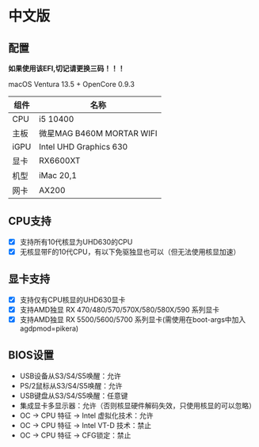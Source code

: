 # 中文版

## 配置

**如果使用该EFI,切记请更换三码！！！**

macOS Ventura 13.5 + OpenCore 0.9.3

| 组件 | 名称                      |
| ---- |-------------------------|
| CPU  | i5 10400                |
| 主板 | 微星MAG B460M MORTAR WIFI |
| iGPU | Intel UHD Graphics 630  |
| 显卡 | RX6600XT                |
| 机型 | iMac 20,1               |
| 网卡 | AX200                   |

## CPU支持
- [x] 支持所有10代核显为UHD630的CPU
- [x] 无核显带F的10代CPU，有以下免驱独显也可以（但无法使用核显加速）

## 显卡支持
- [x] 支持仅有CPU核显的UHD630显卡
- [x] 支持AMD独显 RX 470/480/570/570X/580/580X/590 系列显卡
- [x] 支持AMD独显 RX 5500/5600/5700 系列显卡(需使用在boot-args中加入agdpmod=pikera)

## BIOS设置

* USB设备从S3/S4/S5唤醒：允许
* PS/2鼠标从S3/S4/S5唤醒：允许
* USB键盘从S3/S4/S5唤醒：任意键
* 集成显卡多显示器：允许（否则核显硬件解码失效，只使用核显的可以忽略）
* OC -> CPU 特征 -> Intel 虚拟化技术：允许
* OC -> CPU 特征 -> Intel VT-D 技术：禁止
* OC -> CPU 特征 -> CFG锁定：禁止

